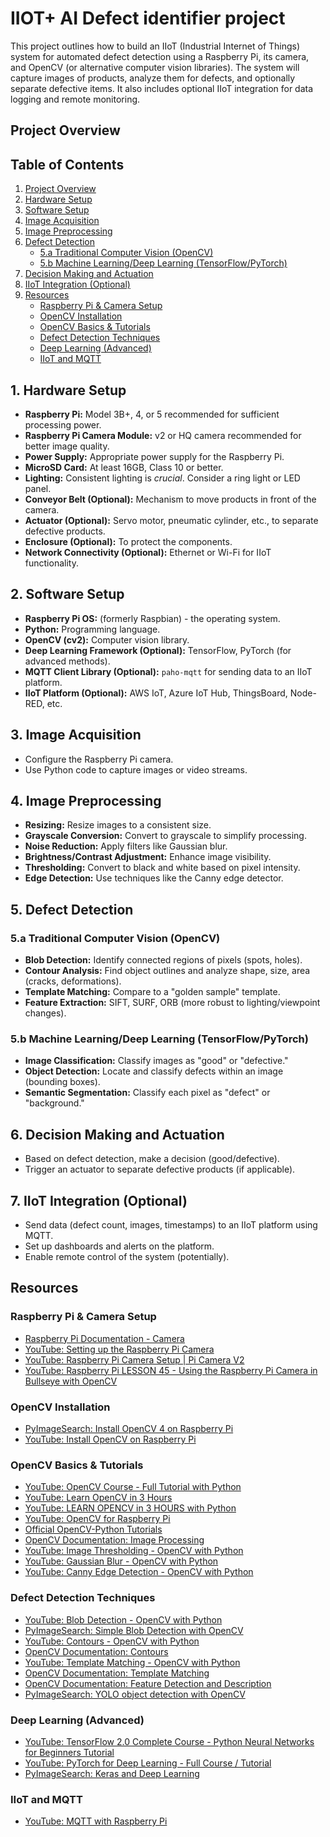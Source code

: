 # IIOT+ AI Defect identifier project
This project outlines how to build an IIoT (Industrial Internet of Things) system for automated defect detection using a Raspberry Pi, its camera, and OpenCV (or alternative computer vision libraries). The system will capture images of products, analyze them for defects, and optionally separate defective items.  It also includes optional IIoT integration for data logging and remote monitoring.


## Project Overview

## Table of Contents

1.  [Project Overview](#project-overview)
2.  [Hardware Setup](#1-hardware-setup)
3.  [Software Setup](#2-software-setup)
4.  [Image Acquisition](#3-image-acquisition)
5.  [Image Preprocessing](#4-image-preprocessing)
6.  [Defect Detection](#5-defect-detection)
    *   [5.a Traditional Computer Vision (OpenCV)](#5a-traditional-computer-vision-opencv)
    *   [5.b Machine Learning/Deep Learning (TensorFlow/PyTorch)](#5b-machine-learningdeep-learning-tensorflowpytorch)
7.  [Decision Making and Actuation](#6-decision-making-and-actuation)
8.  [IIoT Integration (Optional)](#7-iiot-integration-optional)
9.  [Resources](#resources)
    *   [Raspberry Pi & Camera Setup](#raspberry-pi--camera-setup)
    *   [OpenCV Installation](#opencv-installation)
    *   [OpenCV Basics & Tutorials](#opencv-basics--tutorials)
    *   [Defect Detection Techniques](#defect-detection-techniques)
    *   [Deep Learning (Advanced)](#deep-learning-advanced)
    *   [IIoT and MQTT](#iiot-and-mqtt)

## 1. Hardware Setup

*   **Raspberry Pi:** Model 3B+, 4, or 5 recommended for sufficient processing power.
*   **Raspberry Pi Camera Module:**  v2 or HQ camera recommended for better image quality.
*   **Power Supply:**  Appropriate power supply for the Raspberry Pi.
*   **MicroSD Card:**  At least 16GB, Class 10 or better.
*   **Lighting:** Consistent lighting is *crucial*. Consider a ring light or LED panel.
*   **Conveyor Belt (Optional):**  Mechanism to move products in front of the camera.
*   **Actuator (Optional):**  Servo motor, pneumatic cylinder, etc., to separate defective products.
*   **Enclosure (Optional):**  To protect the components.
*   **Network Connectivity (Optional):** Ethernet or Wi-Fi for IIoT functionality.

## 2. Software Setup

*   **Raspberry Pi OS:** (formerly Raspbian) - the operating system.
*   **Python:**  Programming language.
*   **OpenCV (cv2):**  Computer vision library.
*   **Deep Learning Framework (Optional):** TensorFlow, PyTorch (for advanced methods).
*   **MQTT Client Library (Optional):**  `paho-mqtt` for sending data to an IIoT platform.
*   **IIoT Platform (Optional):** AWS IoT, Azure IoT Hub, ThingsBoard, Node-RED, etc.

## 3. Image Acquisition

*   Configure the Raspberry Pi camera.
*   Use Python code to capture images or video streams.

## 4. Image Preprocessing

*   **Resizing:**  Resize images to a consistent size.
*   **Grayscale Conversion:**  Convert to grayscale to simplify processing.
*   **Noise Reduction:**  Apply filters like Gaussian blur.
*   **Brightness/Contrast Adjustment:**  Enhance image visibility.
*   **Thresholding:**  Convert to black and white based on pixel intensity.
*   **Edge Detection:**  Use techniques like the Canny edge detector.

## 5. Defect Detection

### 5.a Traditional Computer Vision (OpenCV)

*   **Blob Detection:**  Identify connected regions of pixels (spots, holes).
*   **Contour Analysis:**  Find object outlines and analyze shape, size, area (cracks, deformations).
*   **Template Matching:**  Compare to a "golden sample" template.
*   **Feature Extraction:**  SIFT, SURF, ORB (more robust to lighting/viewpoint changes).

### 5.b Machine Learning/Deep Learning (TensorFlow/PyTorch)

*   **Image Classification:**  Classify images as "good" or "defective."
*   **Object Detection:**  Locate and classify defects within an image (bounding boxes).
*   **Semantic Segmentation:**  Classify each pixel as "defect" or "background."

## 6. Decision Making and Actuation

*   Based on defect detection, make a decision (good/defective).
*   Trigger an actuator to separate defective products (if applicable).

## 7. IIoT Integration (Optional)

*   Send data (defect count, images, timestamps) to an IIoT platform using MQTT.
*   Set up dashboards and alerts on the platform.
*   Enable remote control of the system (potentially).

## Resources

### Raspberry Pi & Camera Setup

*   [Raspberry Pi Documentation - Camera](https://www.raspberrypi.com/documentation/accessories/camera.html)
*   [YouTube: Setting up the Raspberry Pi Camera](https://www.youtube.com/watch?v=q066P51_t_M)
*   [YouTube: Raspberry Pi Camera Setup | Pi Camera V2](https://www.youtube.com/watch?v=CqBraH6qjSA)
*   [YouTube: Raspberry Pi LESSON 45 - Using the Raspberry Pi Camera in Bullseye with OpenCV](https://www.youtube.com/watch?v=kuJpdAf07WQ)

### OpenCV Installation

*   [PyImageSearch: Install OpenCV 4 on Raspberry Pi](https://pyimagesearch.com/2019/09/16/install-opencv-4-on-raspberry-pi-4/)
*   [YouTube: Install OpenCV on Raspberry Pi](https://www.youtube.com/watch?v=Zj-MxM6ODy4)

### OpenCV Basics & Tutorials

*   [YouTube: OpenCV Course - Full Tutorial with Python](https://www.youtube.com/watch?v=oXlwWbU8l2o)
*   [YouTube: Learn OpenCV in 3 Hours](https://www.youtube.com/watch?v=Wv0vE61xixA)
*   [YouTube: LEARN OPENCV in 3 HOURS with Python](https://www.youtube.com/watch?v=WQeoO7MI0Bs)
*   [YouTube: OpenCV for Raspberry Pi](https://www.youtube.com/watch?v=YFvBkMV6DmI)
*   [Official OpenCV-Python Tutorials](https://docs.opencv.org/4.x/d6/d00/tutorial_py_root.html)
*   [OpenCV Documentation: Image Processing](https://docs.opencv.org/4.x/d7/da8/tutorial_table_of_content_imgproc.html)
*   [YouTube: Image Thresholding - OpenCV with Python](https://www.youtube.com/watch?v=537ijSMPSuw)
*   [YouTube: Gaussian Blur - OpenCV with Python](https://www.youtube.com/watch?v=GkXHmJ_J-pM)
*   [YouTube: Canny Edge Detection - OpenCV with Python](https://www.youtube.com/watch?v=sRFM5IEqR28)

### Defect Detection Techniques

*   [YouTube: Blob Detection - OpenCV with Python](https://www.youtube.com/watch?v=QfQE1ayCzf8)
*   [PyImageSearch: Simple Blob Detection with OpenCV](https://pyimagesearch.com/2015/09/14/ball-tracking-with-opencv/)
*   [YouTube: Contours - OpenCV with Python](https://www.youtube.com/watch?v=Fchzk1lDt7Q)
*   [OpenCV Documentation: Contours](https://docs.opencv.org/4.x/d4/d73/tutorial_py_contours_begin.html)
*   [YouTube: Template Matching - OpenCV with Python](https://www.youtube.com/watch?v=j_e-jW-sgNo)
*   [OpenCV Documentation: Template Matching](https://docs.opencv.org/4.x/d4/dc6/tutorial_py_template_matching.html)
*   [OpenCV Documentation: Feature Detection and Description](https://docs.opencv.org/4.x/db/d27/tutorial_py_table_of_content_feature2d.html)
*   [PyImageSearch: YOLO object detection with OpenCV](https://pyimagesearch.com/2018/11/12/yolo-object-detection-with-opencv/)

### Deep Learning (Advanced)

*   [YouTube: TensorFlow 2.0 Complete Course - Python Neural Networks for Beginners Tutorial](https://www.youtube.com/watch?v=tPYj3fFJGjk)
*   [YouTube: PyTorch for Deep Learning - Full Course / Tutorial](https://www.youtube.com/watch?v=GIsg-ZUy0MY)
*   [PyImageSearch: Keras and Deep Learning](https://pyimagesearch.com/start-here/)

### IIoT and MQTT

*  [YouTube: MQTT with Raspberry Pi](https://www.youtube.com/watch?v=44xqUGfumNw)


